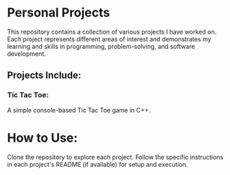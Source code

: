 # **Personal Projects**

This repository contains a collection of various projects I have worked on. Each project represents different areas of interest and demonstrates my learning and skills in programming, problem-solving, and software development.

## Projects Include:

### **Tic Tac Toe:** 
A simple console-based Tic Tac Toe game in C++.

# **How to Use:**
Clone the repository to explore each project.
Follow the specific instructions in each project's README (if available) for setup and execution.
